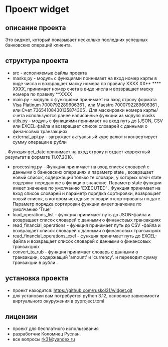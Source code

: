 # Проект widget

## описание проекта
Это виджет, который показывает несколько последних успешных банковских операций клиента.

## структура проекта
* src - 
исполняемые файлы проекта
* masks,py - модуль с функциями принимает на вход номер карты в виде числа и возвращает маску номера по правилу XXXX XX** **** XXXX, 
принимает номер счета в виде числа и возвращает маску номера по правилу **XXXX
* main.py - модуль с функциями принимает на вход строку формата 
Visa Platinum 7000792289606361
, или 
Maestro 7000792289606361
, или 
Счет 73654108430135874305
. Для маскировки номера карты/счета используются ранее написанные функции из модуля 
masks
* utils.py - модуль с функциями принимает на вход путь до (JSON, CSV или EXCEL-файла и
    возвращает список словарей с данными о финансовых транзакциях
* external_api.py - загружает актуальный курс валют и конвертирует сумму операции в рубли

.
Функция 
get_date
 принимает на вход строку и отдает корректный результат в формате 
11.07.2018.
* processing.py - Функция принимает на вход список словарей с данными о банковских операциях и параметр 
state
, возвращает новый список, содержащий только те словари, у которых ключ 
state
 содержит переданное в функцию значение.
Параметр 
state
 функции имеет значение по умолчанию 
'EXECUTED'
.
Функция принимает на вход список словарей и параметр порядка сортировки, возвращает новый список, в котором исходные словари отсортированы по дате.
Параметр порядка сортировки функции имеет значение по умолчанию 
'True'
* load_operations_list - функция принимает путь до JSON-файла и
    возвращает список словарей с данными о финансовых транзакциях
* read_financial_operations - функция принимает путь до CSV -файла и
    возвращает список словарей с данными о финансовых транзакциях
* read_financial_operations_exel - функция принимает путь до EXCEL-файла и
    возвращает список словарей с данными о финансовых транзакциях
* convert_to_rub - функция принимает словарь с данными о транзакции, содержащий 'amount' и 'currency'.
    и переводит сумму транзакции в рубли
.
## установка проекта

* проект находится:
https://github.com/ruskol31/widget.git
* для установки вам потребуется 
 python 3.12, основные зависимости виртуального окуружения в pyproject.toml


## лицензии
- проект для бесплатного использования
- разработчик Коломиец Руслан. 
- все вопросы rk31@yandex.ru



